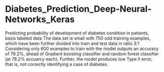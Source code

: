 # Diabetes_Prediction_Deep-Neural-Networks_Keras
Predicting probability of development of diabetes condition in patients, basis labeled data
The data set is small with 750 odd training examples, which have been further divided into train and test data in ratio 3:1
Considering only 600 examples to train with the model outputs an accuracy of 79.2%, ahead of Gradient boosting classifier and random forest classifier (at 78.2% accuarcy each).
Further, the model produces low Type II error, that is, not correctly identifying a case of diabetes.
